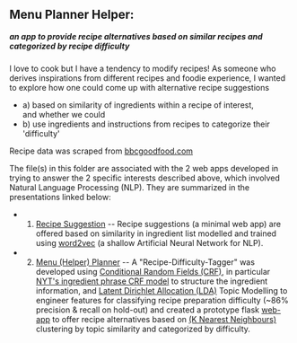 ## Menu Planner Helper:   
***an app to provide recipe alternatives based on similar recipes and categorized by recipe difficulty***
###  

I love to cook but I have a tendency to modify recipes!
As someone who derives inspirations from different recipes and foodie experience, I wanted to explore how one could come up with alternative recipe suggestions 
- a) based on similarity of ingredients within a recipe of interest,   
and whether we could  
- b) use ingredients and instructions from recipes to categorize their 'difficulty'

Recipe data was scraped from [bbcgoodfood.com](www.bbcgoodfood.com)

The file(s) in this folder are associated with the 2 web apps developed in trying to answer the 2 specific interests described above, which involved Natural Language Processing (NLP). They are summarized in the presentations linked below:  
- 1) [Recipe Suggestion](https://github.com/hengrumay/metis_project_recipes/blob/master/docs/RecipeSuggestor.pptx.pdf) -- Recipe suggestions (a minimal web app) are offered based on similarity in ingredient list modelled and trained using [word2vec](https://code.google.com/archive/p/word2vec/) (a shallow Artificial Neural Network for NLP).   

- 2) [Menu (Helper) Planner](https://github.com/hengrumay/recipes/blob/master/docs/H-RM_MenuHelper_v2.pdf) -- A "Recipe-Difficulty-Tagger" was developed using [Conditional Random Fields (CRF)](http://homepages.inf.ed.ac.uk/csutton/publications/crftutv2.pdf), in particular [NYT's ingredient phrase CRF model](https://open.blogs.nytimes.com/2016/04/27/structured-ingredients-data-tagging/) to structure the ingredient information, and [Latent Dirichlet Allocation (LDA)](http://www.cs.princeton.edu/~blei/papers/Blei2012.pdf) Topic Modelling to engineer features for classifying recipe preparation difficulty (~86% precision & recall on hold-out) and created a prototype flask [web-app](http://bit.ly/menuplannerhelper) to offer recipe alternatives based on [(K Nearest Neighbours)](https://en.wikipedia.org/wiki/K-nearest_neighbors_algorithm) clustering by topic similarity and categorized by difficulty.  
